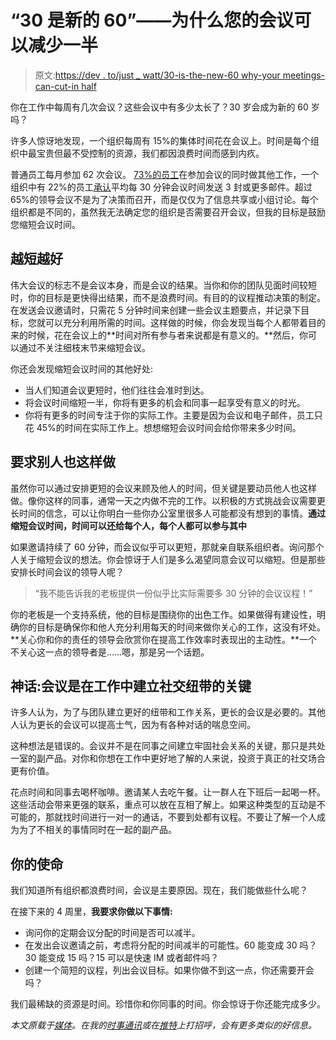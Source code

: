 # “30 是新的 60”——为什么您的会议可以减少一半

> 原文:[https://dev . to/just _ watt/30-is-the-new-60 why-your meetings-can-cut-in half](https://dev.to/just_watt/30-is-the-new-60why-your-meetings-can-be-cut-in-half)

你在工作中每周有几次会议？这些会议中有多少太长了？30 岁会成为新的 60 岁吗？

许多人惊讶地发现，一个组织每周有 15%的集体时间花在会议上。时间是每个组织中最宝贵但最不受控制的资源，我们都因浪费时间而感到内疚。

普通员工每月参加 62 次会议。 [73%的员工](https://www.atlassian.com/time-wasting-at-work-infographic)在参加会议的同时做其他工作，一个组织中有 22%的员工[承认](https://hbr.org/2014/05/your-scarcest-resource)平均每 30 分钟会议时间发送 3 封或更多邮件。超过 65%的领导会议不是为了决策而召开，而是仅仅为了信息共享或小组讨论。每个组织都是不同的，虽然我无法确定您的组织是否需要召开会议，但我的目标是鼓励您缩短会议时间。

## 越短越好

伟大会议的标志不是会议本身，而是会议的结果。当你和你的团队见面时间较短时，你的目标是更快得出结果，而不是浪费时间。有目的的议程推动决策的制定。在发送会议邀请时，只需花 5 分钟时间来创建一些会议主题要点，并记录下目标，您就可以充分利用所需的时间。这样做的时候，你会发现当每个人都带着目的来的时候，花在会议上的**时间对所有参与者来说都是有意义的。**然后，你可以通过不关注细枝末节来缩短会议。

你还会发现缩短会议时间的其他好处:

*   当人们知道会议更短时，他们往往会准时到达。
*   将会议时间缩短一半，你将有更多的机会和同事一起享受有意义的时光。
*   你将有更多的时间专注于你的实际工作。主要是因为会议和电子邮件，员工只花 45%的时间在实际工作上。想想缩短会议时间会给你带来多少时间。

## 要求别人也这样做

虽然你可以通过安排更短的会议来顾及他人的时间，但关键是要动员他人也这样做。像你这样的同事，通常一天之内做不完的工作。以积极的方式挑战会议需要更长时间的信念，可以让你明白一些你办公室里很多人可能都没有想到的事情。**通过缩短会议时间，时间可以还给每个人，每个人都可以参与其中**

如果邀请持续了 60 分钟，而会议似乎可以更短，那就亲自联系组织者。询问那个人关于缩短会议的想法。你会惊讶于人们是多么渴望同意会议可以缩短。但是那些安排长时间会议的领导人呢？

> “我不能告诉我的老板提供一份似乎比实际需要多 30 分钟的会议议程！”

你的老板是一个支持系统，他的目标是围绕你的出色工作。如果做得有建设性，明确你的目标是确保你和他人充分利用每天的时间来做你关心的工作，这没有坏处。**关心你和你的责任的领导会欣赏你在提高工作效率时表现出的主动性。**一个不关心这一点的领导者是……嗯，那是另一个话题。

## 神话:会议是在工作中建立社交纽带的关键

许多人认为，为了与团队建立更好的纽带和工作关系，更长的会议是必要的。其他人认为更长的会议可以提高士气，因为有各种对话的喘息空间。

这种想法是错误的。会议并不是在同事之间建立牢固社会关系的关键，那只是共处一室的副产品。对你和你想在工作中更好地了解的人来说，投资于真正的社交场合更有价值。

花点时间和同事去喝杯咖啡。邀请某人去吃午餐。让一群人在下班后一起喝一杯。这些活动会带来更强的联系，重点可以放在互相了解上。如果这种类型的互动是不可能的，那就找时间进行一对一的通话，不要到处都有议程。不要让了解一个人成为为了不相关的事情同时在一起的副产品。

## 你的使命

我们知道所有组织都浪费时间，会议是主要原因。现在，我们能做些什么呢？

在接下来的 4 周里，**我要求你做以下事情:**

*   询问你的定期会议分配的时间是否可以减半。
*   在发出会议邀请之前，考虑将分配的时间减半的可能性。60 能变成 30 吗？30 能变成 15 吗？15 可以是快速 IM 或者邮件吗？
*   创建一个简短的议程，列出会议目标。如果你做不到这一点，你还需要开会吗？

我们最稀缺的资源是时间。珍惜你和你同事的时间。你会惊讶于你还能完成多少。

*本文原载于[媒体](https://vunela.com/30-is-the-new-60-why-your-meetings-can-be-cut-in-half-cf523ad52a35)。在我的[时事通讯](https://www.getrevue.co/profile/justinwatt)或在[推特](https://twitter.com/just_watt)上打招呼，会有更多类似的好信息。*